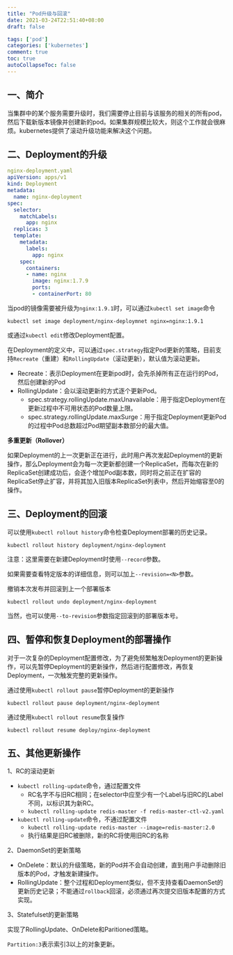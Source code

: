 ```yaml
---
title: "Pod升级与回滚"
date: 2021-03-24T22:51:40+08:00
draft: false

tags: ['pod']
categories: ['kubernetes']
comment: true
toc: true
autoCollapseToc: false
---
```


## 一、简介

当集群中的某个服务需要升级时，我们需要停止目前与该服务的相关的所有pod，然后下载新版本镜像并创建新的pod。如果集群规模比较大，则这个工作就会很麻烦。kubernetes提供了滚动升级功能来解决这个问题。

## 二、Deployment的升级

```yaml
nginx-deployment.yaml
apiVersion: apps/v1
kind: Deployment
metadata:
  name: nginx-deployment
spec:
  selector:
    matchLabels:
      app: nginx
  replicas: 3
  template:
    metadata:
      labels:
        app: nginx
    spec:
      containers:
      - name: nginx
        image: nginx:1.7.9
        ports:
        - containerPort: 80
```

当pod的镜像需要被升级为`nginx:1.9.1`时，可以通过`kubectl set image`命令

```
kubectl set image deployment/nginx-deploymnet nginx=nginx:1.9.1
```

或通过`kubectl edit`修改Deployment配置。

在Deployment的定义中，可以通过`spec.strategy`指定Pod更新的策略，目前支持`Recreate`（重建）和`RollingUpdate`（滚动更新），默认值为滚动更新。

- Recreate：表示Deployment在更新pod时，会先杀掉所有正在运行的Pod，然后创建新的Pod
- RollingUpdate：会以滚动更新的方式逐个更新Pod。
  + spec.strategy.rollingUpdate.maxUnavailable：用于指定Deployment在更新过程中不可用状态的Pod数量上限。
  + spec.strategy.rollingUpdate.maxSurge：用于指定Deployment更新Pod的过程中Pod总数超过Pod期望副本数部分的最大值。

**多重更新（Rollover）**

如果Deployment的上一次更新正在进行，此时用户再次发起Deployment的更新操作，那么Deployment会为每一次更新都创建一个ReplicaSet，而每次在新的ReplicaSet创建成功后，会逐个增加Pod副本数，同时将之前正在扩容的ReplicaSet停止扩容，并将其加入旧版本ReplicaSet列表中，然后开始缩容至0的操作。

## 三、Deployment的回滚

可以使用`kubectl rollout history`命令检查Deployment部署的历史记录。

```
kubectl rollout history deployment/nginx-deployment
```

注意：这里需要在新建Deployment时使用`--record`参数。

如果需要查看特定版本的详细信息，则可以加上`--revision=<N>`参数。

撤销本次发布并回滚到上一个部署版本

````
kubectl rollout undo deployment/nginx-deployment
````

当然，也可以使用`--to-revision`参数指定回滚到的部署版本号。

## 四、暂停和恢复Deployment的部署操作

对于一次复杂的Deployment配置修改，为了避免频繁触发Deployment的更新操作，可以先暂停Deployment的更新操作，然后进行配置修改，再恢复Deployment，一次触发完整的更新操作。

通过使用`kubectl rollout pause`暂停Deployment的更新操作

```
kubectl rollout pause deployment/nginx-deployment
```

通过使用`kubectl rollout resume`恢复操作

```
kubectl rollout resume deploy/nginx-deployment
```

## 五、其他更新操作

1、RC的滚动更新

- `kubectl rolling-update`命令，通过配置文件
  - RC名字不与旧RC相同；在selector中应至少有一个Label与旧RC的Label不同，以标识其为新RC。
  - `kubectl rolling-update redis-master -f redis-master-ctl-v2.yaml`
- `kubectl rolling-update`命令，不通过配置文件
  - `kubectl rolling-update redis-master --image=redis-master:2.0`
  - 执行结果是旧RC被删除，新的RC将使用旧RC的名称

2、DaemonSet的更新策略

- OnDelete：默认的升级策略，新的Pod并不会自动创建，直到用户手动删除旧版本的Pod，才触发新建操作。
- RollingUpdate：整个过程和Deployment类似，但不支持查看DaemonSet的更新历史记录；不能通过`rollback`回滚，必须通过再次提交旧版本配置的方式实现。

3、Statefulset的更新策略

实现了RollingUpdate、OnDelete和Paritioned策略。

`Partition:3`表示索引3以上的对象更新。